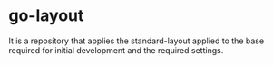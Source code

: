 # go-layout
It is a repository that applies the standard-layout applied to the base required for initial development and the required settings.

